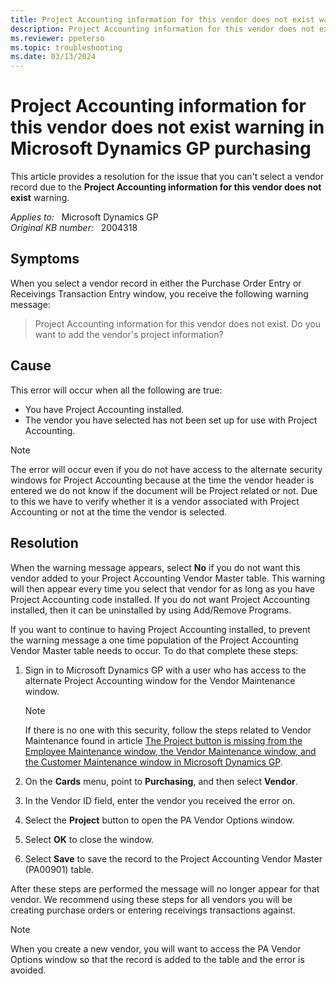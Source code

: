 ```yaml
---
title: Project Accounting information for this vendor does not exist warning
description: Project Accounting information for this vendor does not exist this warning occurs when you select a vendor record. Provides a resolution.
ms.reviewer: ppeterso
ms.topic: troubleshooting
ms.date: 03/13/2024
---
```

# Project Accounting information for this vendor does not exist warning in Microsoft Dynamics GP purchasing

This article provides a resolution for the issue that you can't select a vendor record due to the **Project Accounting information for this vendor does not exist** warning.

_Applies to:_ &nbsp; Microsoft Dynamics GP  
_Original KB number:_ &nbsp; 2004318

## Symptoms

When you select a vendor record in either the Purchase Order Entry or Receivings Transaction Entry window, you receive the following warning message:

> Project Accounting information for this vendor does not exist. Do you want to add the vendor's project information?

## Cause

This error will occur when all the following are true:

- You have Project Accounting installed.
- The vendor you have selected has not been set up for use with Project Accounting.

> [!NOTE]
> The error will occur even if you do not have access to the alternate security windows for Project Accounting because at the time the vendor header is entered we do not know if the document will be Project related or not. Due to this we have to verify whether it is a vendor associated with Project Accounting or not at the time the vendor is selected.

## Resolution

When the warning message appears, select **No** if you do not want this vendor added to your Project Accounting Vendor Master table. This warning will then appear every time you select that vendor for as long as you have Project Accounting code installed. If you do not want Project Accounting installed, then it can be uninstalled by using Add/Remove Programs.

If you want to continue to having Project Accounting installed, to prevent the warning message a one time population of the Project Accounting Vendor Master table needs to occur. To do that complete these steps:

1. Sign in to Microsoft Dynamics GP with a user who has access to the alternate Project Accounting window for the Vendor Maintenance window.

    > [!NOTE]
    > If there is no one with this security, follow the steps related to Vendor Maintenance found in article [The Project button is missing from the Employee Maintenance window, the Vendor Maintenance window, and the Customer Maintenance window in Microsoft Dynamics GP](https://support.microsoft.com/topic/the-project-button-is-missing-from-the-employee-maintenance-window-the-vendor-maintenance-window-and-the-customer-maintenance-window-in-microsoft-dynamics-gp-2c0da88f-53d8-0a05-f4d1-6229c43c1a55).

2. On the **Cards** menu, point to **Purchasing**, and then select **Vendor**.
3. In the Vendor ID field, enter the vendor you received the error on.
4. Select the **Project** button to open the PA Vendor Options window.
5. Select **OK** to close the window.
6. Select **Save** to save the record to the Project Accounting Vendor Master (PA00901) table.

After these steps are performed the message will no longer appear for that vendor. We recommend using these steps for all vendors you will be creating purchase orders or entering receivings transactions against.

> [!NOTE]
> When you create a new vendor, you will want to access the PA Vendor Options window so that the record is added to the table and the error is avoided.
